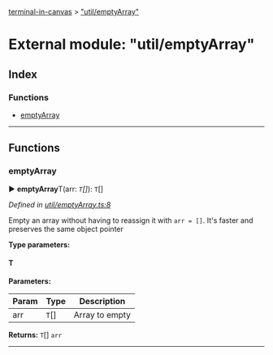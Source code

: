 [terminal-in-canvas](../README.md) > ["util/emptyArray"](../modules/_util_emptyarray_.md)



# External module: "util/emptyArray"

## Index

### Functions

* [emptyArray](_util_emptyarray_.md#emptyarray)



---
## Functions
<a id="emptyarray"></a>

###  emptyArray

► **emptyArray**T(arr: *`T`[]*): `T`[]



*Defined in [util/emptyArray.ts:8](https://github.com/danikaze/terminal-in-canvas/blob/6c46a1f/src/util/emptyArray.ts#L8)*



Empty an array without having to reassign it with `arr = []`. It's faster and preserves the same object pointer


**Type parameters:**

#### T 
**Parameters:**

| Param | Type | Description |
| ------ | ------ | ------ |
| arr | `T`[]   |  Array to empty |





**Returns:** `T`[]
`arr`






___


